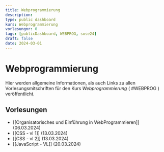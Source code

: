 ```yaml
---
title: Webprogrammierung
description: 
type: public dashboard
kurs: Webprogrammierung
vorlesungnr: 0
tags: [publicDashboard, WEBPROG, sose24]
draft: false
date: 2024-03-01
---
```


# Webprogrammierung

Hier werden allgemeine Informationen, als auch Links zu allen Vorlesungsmitschriften für den Kurs *Webprogrammierung* ( #WEBPROG ) veröffentlicht. 

## Vorlesungen

- [[Organisatorisches und Einführung in WebProgrammieren]] (06.03.2024)
- [[CSS - vl 1]] (13.03.2024)
- [[CSS - vl 2]] (13.03.2024)
- [[JavaScript - VL]] (20.03.2024)